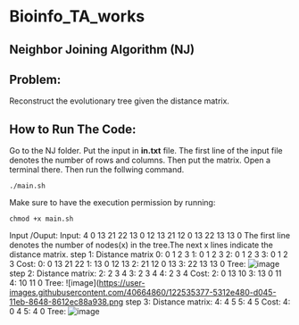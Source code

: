 # Bioinfo_TA_works

## Neighbor Joining Algorithm (NJ)

## Problem:
Reconstruct the evolutionary tree given the distance matrix.

## How to Run The Code:
Go to the NJ folder. Put the input in **in.txt** file. The first line of the input file denotes the number of rows and columns. Then put the matrix.
Open a terminal there. Then run the follwing command.
```
./main.sh
```
Make sure to have the execution permission by running:
```
chmod +x main.sh
```


Input /Ouput:
Input:
4
0 13 21 22
13 0 12 13
21 12 0 13
22 13 13 0
The first line denotes the number of nodes(x) in the tree.The next x lines indicate the distance matrix.
step 1:
Distance matrix
0: 0 1 2 3
1: 0 1 2 3
2: 0 1 2 3
3: 0 1 2 3
Cost:
0: 0 13 21 22
1: 13 0 12 13
2: 21 12 0 13
3: 22 13 13 0
Tree:
![image](https://user-images.githubusercontent.com/40664860/122535022-f4e60180-d044-11eb-9688-f977e1d92e6d.png)
step 2:
Distance matrix:
2: 2 3 4
3: 2 3 4
4: 2 3 4
Cost:
2: 0 13 10
3: 13 0 11
4: 10 11 0
Tree:
![image](https://user-images.githubusercontent.com/40664860/122535377-5312e480-d045-11eb-8648-8612ec88a938.png
step 3:
Distance matrix:
4: 4 5
5: 4 5
Cost:
4: 0 4
5: 4 0
Tree:
![image](https://user-images.githubusercontent.com/40664860/122535515-79d11b00-d045-11eb-85a4-964b0d8d2153.png)




